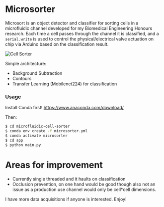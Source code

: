 # Microsorter

Microsort is an object detector and classifier for sorting cells in a microfluidic channel developed for my Biomedical Engineering Honours research.
Each time a cell passes through the channel it is classified, and a `serial.write` is used to control the physical/electrical valve actuation on chip via Arduino based on the classification result.


![Cell Sorter](https://i.imgur.com/k1kYN2T.jpg)

Simple architecture:
  - Background Subtraction
  - Contours
  - Transfer Learning (Mobilenet224) for classification

### Usage


Install Conda first!
https://www.anaconda.com/download/

Then:
```sh
$ cd microfluidic-cell-sorter
$ conda env create -f microsorter.yml
$ conda activate microsorter
$ cd app
$ python main.py
```

# Areas for improvement
- Currently single threaded and it haults on classification
- Occlusion prevention, on one hand would be good though also not an issue as a production use channel would only be cell*cell dimensions.

I have more data acquisitions if anyone is interested.
Enjoy!
